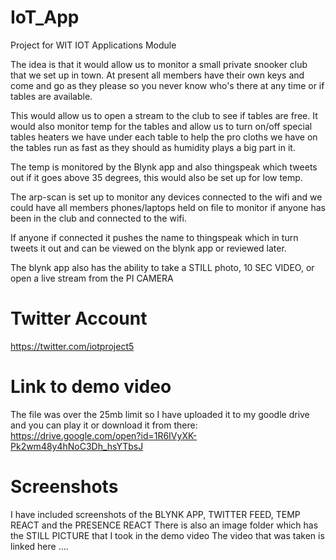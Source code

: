 # IoT_App
Project for WIT IOT Applications Module

The idea is that it would allow us to monitor a small private snooker club that we set up in town. At present all members have their own keys and come and go as they please so you never know who's there at any time or if tables are available. 

This would allow us to open a stream to the club to see if tables are free. It would also monitor temp for the tables and allow us to turn on/off special tables heaters we have under each table to help the pro cloths we have on the tables run as fast as they should as humidity plays a big part in it.

The temp is monitored by the Blynk app and also thingspeak which tweets out if it goes above 35 degrees, this would also be set up for low temp.

The arp-scan is set up to monitor any devices connected to the wifi and we could have all members phones/laptops held on file to monitor if anyone has been in the club and connected to the wifi. 

If anyone if connected it pushes the name to thingspeak which in turn tweets it out and can be viewed on the blynk app or reviewed later.

The blynk app also has the ability to take a STILL photo, 10 SEC VIDEO, or open a live stream from the PI CAMERA

# Twitter Account
https://twitter.com/iotproject5

# Link to demo video
The file was over the 25mb limit so I have uploaded it to my goodle drive and you can play it or download it from there:
https://drive.google.com/open?id=1R6IVyXK-Pk2wm48y4hNoC3Dh_hsYTbsJ

# Screenshots
I have included screenshots of the BLYNK APP, TWITTER FEED, TEMP REACT and the PRESENCE REACT
There is also an image folder which has the STILL PICTURE that I took in the demo video
The video that was taken is linked here ....
